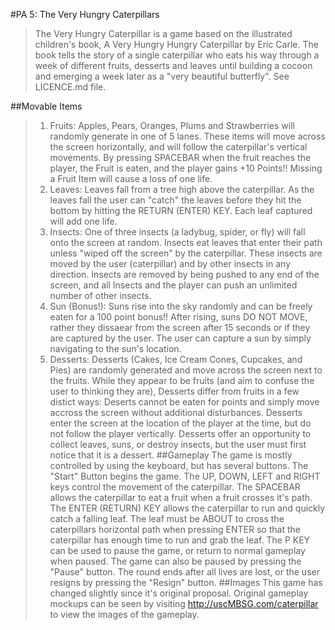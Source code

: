#PA 5: The Very Hungry Caterpillars
> The Very Hungry Caterpillar is a game based on the illustrated children's book, A Very Hungry Hungry Caterpillar by Eric Carle. The book tells the story of a single caterpillar who eats his way through a week of different fruits, desserts and leaves until building a cocoon and emerging a week later as a "very beautiful butterfly".
> See LICENCE.md file.

##Movable Items
> 1. Fruits: Apples, Pears, Oranges, Plums and Strawberries will randomly generate in one of 5 lanes. These items will move across the screen horizontally, and will follow the caterpillar's vertical movements. By pressing SPACEBAR when the fruit reaches the player, the Fruit is eaten, and the player gains +10 Points!! Missing a Fruit Item will cause a loss of one life.
> 2. Leaves: Leaves fall from a tree high above the caterpillar. As the leaves fall the user can "catch" the leaves before they hit the bottom by hitting the RETURN (ENTER) KEY. Each leaf captured will add one life.
> 3. Insects: One of three insects (a ladybug, spider, or fly) will fall onto the screen at random. Insects eat leaves that enter their path unless "wiped off the screen" by the caterpillar. These insects are moved by the user (caterpillar) and by other insects in any direction. Insects are removed by being pushed to any end of the screen, and all Insects and the player can push an unlimited number of other insects.
> 4. Sun (Bonus!): Suns rise into the sky randomly and can be freely eaten for a 100 point bonus!! After rising, suns DO NOT MOVE, rather they dissaear from the screen after 15 seconds or if they are captured by the user. The user can capture a sun by simply navigating to the sun's location.
> 5. Desserts: Desserts (Cakes, Ice Cream Cones, Cupcakes, and Pies) are randomly generated and move across the screen next to the fruits. While they appear to be fruits (and aim to confuse the user to thinking they are), Desserts differ from fruits in a few distict ways: Deserts cannot be eaten for points and simply move accross the screen without additional disturbances. Desserts enter the screen at the location of the player at the time, but do not follow the player vertically. Desserts offer an opportunity to collect leaves, suns, or destroy insects, but the user must first notice that it is a dessert. 
##Gameplay
> The game is mostly controlled by using the keyboard, but has several buttons.
> The "Start" Button begins the game.
> The UP, DOWN, LEFT and RIGHT keys control the movement of the caterpillar.
> The SPACEBAR allows the caterpillar to eat a fruit when a fruit crosses it's path.
> The ENTER (RETURN) KEY allows the caterpillar to run and quickly catch a falling leaf. The leaf must be ABOUT to cross the caterpillars horizontal path when pressing ENTER so that the caterpillar has enough time to run and grab the leaf. 
> The P KEY can be used to pause the game, or return to normal gameplay when paused.
> The game can also be paused by pressing the "Pause" button.
> The round ends after all lives are lost, or the user resigns by pressing the "Resign" button.
##Images
> This game has changed slightly since it's original proposal. Original gameplay mockups can be seen by visiting http://uscMBSG.com/caterpillar to view the images of the gameplay.
